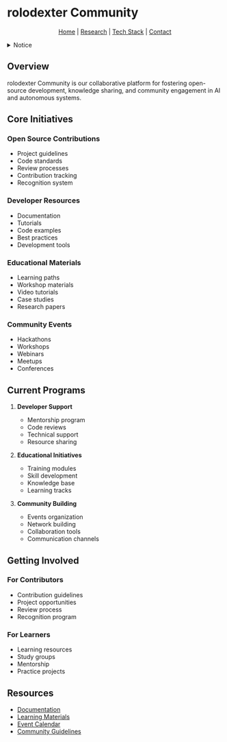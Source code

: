 # rolodexter Community

<p align="center">
  <a href="../../README.md">Home</a> | <a href="../../research/research.md">Research</a> | <a href="../../techstack/techstack.md">Tech Stack</a> | <a href="../../contact.md">Contact</a>
</p>

<details>
<summary>Notice</summary>

This repository is protected by copyright and subject to usage restrictions. See the [Copyright Notice](../../COPYRIGHT.md) for details.
</details>

## Overview

rolodexter Community is our collaborative platform for fostering open-source development, knowledge sharing, and community engagement in AI and autonomous systems.

## Core Initiatives

### Open Source Contributions
- Project guidelines
- Code standards
- Review processes
- Contribution tracking
- Recognition system

### Developer Resources
- Documentation
- Tutorials
- Code examples
- Best practices
- Development tools

### Educational Materials
- Learning paths
- Workshop materials
- Video tutorials
- Case studies
- Research papers

### Community Events
- Hackathons
- Workshops
- Webinars
- Meetups
- Conferences

## Current Programs

1. **Developer Support**
   - Mentorship program
   - Code reviews
   - Technical support
   - Resource sharing

2. **Educational Initiatives**
   - Training modules
   - Skill development
   - Knowledge base
   - Learning tracks

3. **Community Building**
   - Events organization
   - Network building
   - Collaboration tools
   - Communication channels

## Getting Involved

### For Contributors
- Contribution guidelines
- Project opportunities
- Review process
- Recognition program

### For Learners
- Learning resources
- Study groups
- Mentorship
- Practice projects

## Resources

- [Documentation](./docs/)
- [Learning Materials](./education/)
- [Event Calendar](./events/)
- [Community Guidelines](./guidelines/) 